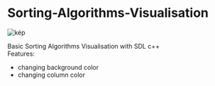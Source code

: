 # Sorting-Algorithms-Visualisation
![kép](https://user-images.githubusercontent.com/60004480/176292494-82a8b73c-d529-417f-8334-66e3a0a91a9c.png)

Basic Sorting Algorithms Visualisation with SDL c++ <br>
Features:
- changing background color
- changing column color
